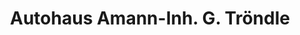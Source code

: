 ---
title: "Autohaus Amann-Inh. G. Tröndle"
url: /stuehlingen/autohaus-amann-inh-g-troendle/
shop: Autowerkstatt
---